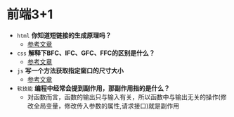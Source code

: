 # 前端3+1
- `html` **你知道短链接的生成原理吗？**
    - [参考文章](https://juejin.im/entry/6844903891675381768)
- `css` **解释下BFC、IFC、GFC、FFC的区别是什么？**
    - [参考文章](https://juejin.im/entry/6844903480801525773)
- `js` **写一个方法获取指定窗口的尺寸大小**
    - [参考文章](https://www.cnblogs.com/dolphinX/archive/2012/11/19/2777756.html)
- `软技能` **编程中经常会提到副作用，那副作用指的是什么？**
    - 对函数而言，函数的输出只与输入有关，所以函数中与输出无关的操作(修改全局变量，修改传入参数的属性,请求接口)就是副作用